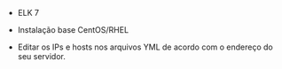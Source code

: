 - ELK 7

- Instalação base CentOS/RHEL

- Editar os IPs e hosts nos arquivos YML de acordo com o endereço do seu servidor.
